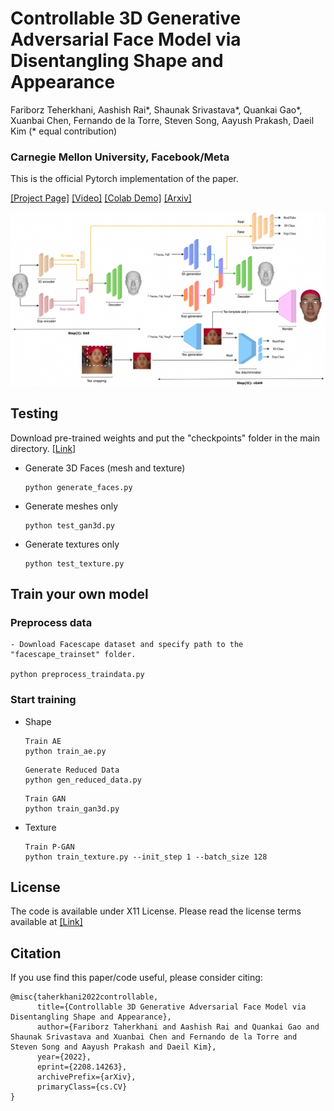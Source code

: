 
# Controllable 3D Generative Adversarial Face Model via Disentangling Shape and Appearance

Fariborz Teherkhani, Aashish Rai*, Shaunak Srivastava*, Quankai Gao*, Xuanbai Chen, Fernando de la Torre, Steven Song, Aayush Prakash, Daeil Kim (* equal contribution)

### Carnegie Mellon University, Facebook/Meta

This is the official Pytorch implementation of the paper.


[[Project Page]](https://aashishrai3799.github.io/3DFaceCAM) [[Video]](https://drive.google.com/file/d/1PqIN4Rzp4vapWs2pUegUEoMhg4lM2Smy/view?usp=sharing) [[Colab Demo]](#) [[Arxiv]](https://arxiv.org/abs/2208.14263) 

![](arch.png)

## Testing

Download pre-trained weights and put the "checkpoints" folder in the main directory. [[Link]](https://drive.google.com/file/d/1hK31wVAoieRiVFydPxnx0MVpx6AnWN1-/view?usp=sharing)

- Generate 3D Faces (mesh and texture)
    ```
    python generate_faces.py
    ```
    
- Generate meshes only
    ```
    python test_gan3d.py
    ```
    
- Generate textures only
    ```
    python test_texture.py
    ```

## Train your own model

### Preprocess data

    - Download Facescape dataset and specify path to the "facescape_trainset" folder.
    
    python preprocess_traindata.py
    

### Start training

- Shape
    ```
    Train AE
    python train_ae.py 
    ```
    ```
    Generate Reduced Data
    python gen_reduced_data.py 
    ```
    
    ```
    Train GAN
    python train_gan3d.py 
    ```

- Texture
    ```
    Train P-GAN
    python train_texture.py --init_step 1 --batch_size 128
    ```

## License

The code is available under X11 License. Please read the license terms available at [[Link]](https://github.com/aashishrai3799/3DFaceCAM/blob/main/LICENSE)

## Citation

If you use find this paper/code useful, please consider citing:

```
@misc{taherkhani2022controllable,
      title={Controllable 3D Generative Adversarial Face Model via Disentangling Shape and Appearance}, 
      author={Fariborz Taherkhani and Aashish Rai and Quankai Gao and Shaunak Srivastava and Xuanbai Chen and Fernando de la Torre and Steven Song and Aayush Prakash and Daeil Kim},
      year={2022},
      eprint={2208.14263},
      archivePrefix={arXiv},
      primaryClass={cs.CV}
}
```


